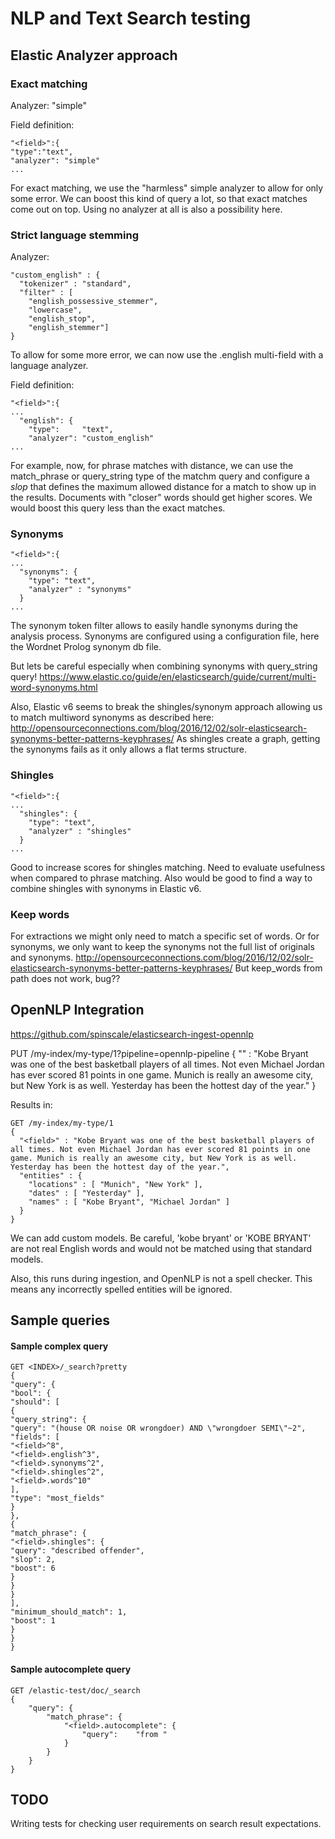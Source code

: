 # NLP and Text Search testing

## Elastic Analyzer approach 

### Exact matching

Analyzer: "simple"

Field definition:
```
"<field>":{
"type":"text",
"analyzer": "simple"
...
```

For exact matching, we use the "harmless" simple analyzer to allow for only some error. We can boost this kind of query a lot, so that exact matches come out on top. Using no analyzer at all is also a possibility here.

### Strict language stemming

Analyzer:
```
"custom_english" : {
  "tokenizer" : "standard",
  "filter" : [
    "english_possessive_stemmer",
    "lowercase",
    "english_stop",
    "english_stemmer"]
}
```

To allow for some more error, we can now use the <field>.english multi-field with a language analyzer.

Field definition:
```
"<field>":{
...
  "english": {
    "type":     "text",
    "analyzer": "custom_english"
...
```

For example, now, for phrase matches with distance, we can use the match_phrase or query_string type of the matchm query and configure a *slop* that defines the maximum allowed distance for a match to show up in the results. Documents with "closer" words should get higher scores. We would boost this query less than the exact matches.

### Synonyms

```
"<field>":{
...
  "synonyms": {
    "type": "text",
    "analyzer" : "synonyms"
  }
...
```

The synonym token filter allows to easily handle synonyms during the analysis process. Synonyms are configured using a configuration file, here the Wordnet Prolog synonym db file.

But lets be careful especially when combining synonyms with query_string query!
https://www.elastic.co/guide/en/elasticsearch/guide/current/multi-word-synonyms.html

Also, Elastic v6 seems to break the shingles/synonym approach allowing us to match multiword synonyms as described here: http://opensourceconnections.com/blog/2016/12/02/solr-elasticsearch-synonyms-better-patterns-keyphrases/ As shingles create a graph, getting the synonyms fails as it only allows a flat terms structure.

### Shingles

```
"<field>":{
...
  "shingles": {
    "type": "text",
    "analyzer" : "shingles"
  }
...
```

Good to increase scores for shingles matching. Need to evaluate usefulness when compared to phrase matching. Also would be good to find a way to combine shingles with synonyms in Elastic v6.

### Keep words

For extractions we might only need to match a specific set of words. Or for synonyms, we only want to keep the synonyms not the full list of originals and synonyms.
http://opensourceconnections.com/blog/2016/12/02/solr-elasticsearch-synonyms-better-patterns-keyphrases/
But keep_words from path does not work, bug??

## OpenNLP Integration

https://github.com/spinscale/elasticsearch-ingest-opennlp

PUT /my-index/my-type/1?pipeline=opennlp-pipeline
{
  "<field>" : "Kobe Bryant was one of the best basketball players of all times. Not even Michael Jordan has ever scored 81 points in one game. Munich is really an awesome city, but New York is as well. Yesterday has been the hottest day of the year."
}

Results in:

```
GET /my-index/my-type/1
{
  "<field>" : "Kobe Bryant was one of the best basketball players of all times. Not even Michael Jordan has ever scored 81 points in one game. Munich is really an awesome city, but New York is as well. Yesterday has been the hottest day of the year.",
  "entities" : {
    "locations" : [ "Munich", "New York" ],
    "dates" : [ "Yesterday" ],
    "names" : [ "Kobe Bryant", "Michael Jordan" ]
  }
}
```

We can add custom models. Be careful, 'kobe bryant' or 'KOBE BRYANT' are not real English words and would not be matched using that standard models.

Also, this runs during ingestion, and OpenNLP is not a spell checker. This means any incorrectly spelled entities will be ignored.


## Sample queries

#### Sample complex query

```
GET <INDEX>/_search?pretty
{
"query": {
"bool": {
"should": [
{
"query_string": {
"query": "(house OR noise OR wrongdoer) AND \"wrongdoer SEMI\"~2",
"fields": [
"<field>^8",
"<field>.english^3",
"<field>.synonyms^2",
"<field>.shingles^2",
"<field>.words^10"
],
"type": "most_fields"
}
},
{
"match_phrase": {
"<field>.shingles": {
"query": "described offender",
"slop": 2,
"boost": 6
}
}
}
],
"minimum_should_match": 1,
"boost": 1
}
}
}
```

####  Sample autocomplete query

```
GET /elastic-test/doc/_search
{
    "query": {
        "match_phrase": {
            "<field>.autocomplete": {
                "query":    "from "
            }
        }
    }
}
```

## TODO
Writing tests for checking user requirements on search result expectations.